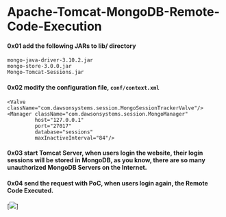 # Apache-Tomcat-MongoDB-Remote-Code-Execution

#### 0x01 add the following JARs to lib/ directory

```
mongo-java-driver-3.10.2.jar
mongo-store-3.0.0.jar
Mongo-Tomcat-Sessions.jar
```

#### 0x02 modify the configuration file, `` conf/context.xml ``

```
<Valve className="com.dawsonsystems.session.MongoSessionTrackerValve"/>
<Manager className="com.dawsonsystems.session.MongoManager" 
         host="127.0.0.1" 
         port="27017" 
         database="sessions" 
         maxInactiveInterval="84"/>
```
#### 0x03 start Tomcat Server, when users login the website, their login sessions will be stored in MongoDB, as you know, there are so many unauthorized MongoDB Servers on the Internet.



#### 0x04 send the request with PoC, when users login again, the Remote Code Executed.

[<img src="https://github.com/pyn3rd/Apache-Tomcat-MongoDB-Remote-Code-Execution/blob/master/tomcat-mongo.gif">]
